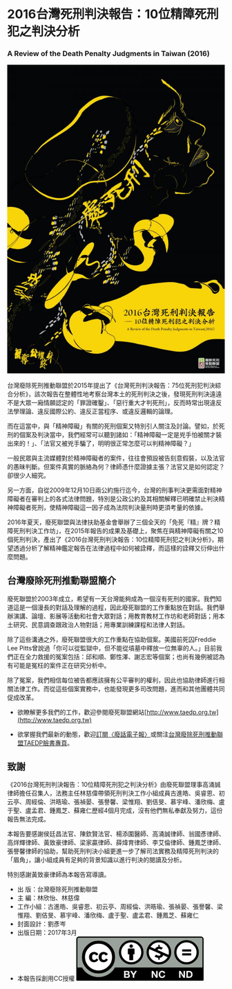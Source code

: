 # 2016台灣死刑判決報告：10位精障死刑犯之判決分析
### A Review of the Death Penalty Judgments in Taiwan (2016)

![](cover.jpg)

台灣廢除死刑推動聯盟於2015年提出了《台灣死刑判決報告：75位死刑犯判決綜合分析》，該次報告在整體性地考察台灣本土的死刑判決之後，發現死刑判決遠遠不是大眾一廂情願認定的「罪證確鑿」、「惡行重大才判死刑」，反而時常出現違反法學理論、違反國際公約、違反正當程序、或違反邏輯的論理。

而在這當中，與「精神障礙」有關的死刑個案又特別引人關注及討論。譬如，於死刑的個案及判決當中，我們經常可以聽到諸如：「精神障礙一定是兇手怕被關才裝出來的！」、「法官又被兇手騙了，明明很正常怎麼可以判精神障礙？」

一般民眾與主流媒體對於精神障礙者的案件，往往會預設被告刻意假裝，以及法官的愚昧判斷。但案件真實的脈絡為何？律師憑什麼證據主張？法官又是如何認定？卻很少人細究。

另一方面，自從2009年12月10日兩公約施行迄今，台灣的刑事判決更需面對精神障礙者在審判上的各式法律問題，特別是公政公約及其相關解釋已明確禁止判決精神障礙者死刑，使精神障礙這一因子成為法院判決量刑時更須考量的依據。

2016年夏天，廢死聯盟與法律扶助基金會舉辦了三個全天的「免死『精』牌？精障死刑判決工作坊」，在2015年報告的成果及基礎上，聚焦在與精神障礙有關之10個死刑判決，產出了《2016台灣死刑判決報告：10位精障死刑犯之判決分析》，期望透過分析了解精神鑑定報告在法律過程中如何被詮釋，而這樣的詮釋又衍伸出什麼問題。

## 台灣廢除死刑推動聯盟簡介

廢死聯盟於2003年成立，希望有一天台灣能夠成為一個沒有死刑的國家。我們知道這是一個漫長的對話及理解的過程，因此廢死聯盟的工作重點放在對話。我們舉辦演講、論壇、影展等活動和社會大眾對話；用教育教材工作坊和老師對話；用本土研究、民意調查跟政治人物對話；用專業訓練課程和法律人對話。

除了這些溝通之外，廢死聯盟很大的工作重點在協助個案。美國前死囚Freddie Lee Pitts曾說過「你可以從監獄中，但不能從墳墓中釋放一位無辜的人。」目前我們正在全力救援的冤案包括：邱和順、鄭性澤、謝志宏等個案；也尚有幾例被認為有可能是冤枉的案件正在研究分析中。

除了冤案，我們相信每位被告都應該擁有公平審判的權利，因此也協助律師進行相關法律工作。而從這些個案實務中，也能發現更多司改問題，進而和其他團體共同促成改革。

- 欲瞭解更多我們的工作，歡迎參閱廢死聯盟網站[http://www.taedp.org.tw](http://www.taedp.org.tw)

- 欲掌握我們最新的動態，歡迎[訂閱〈廢話電子報〉](https://www.taedp.org.tw/civicrm/mailing/subscribe)或關注[台灣廢除死刑推動聯盟TAEDP臉書專頁](https://www.facebook.com/taedpforum/)。

## 致謝

《2016台灣死刑判決報告：10位精障死刑犯之判決分析》由廢死聯盟理事高涌誠律師擔任召集人，法務主任林慈偉帶領死刑判決工作小組成員古進皓、吳睿恩、初云亭、周經倫、洪晧瑜、張禎晏、張譽馨、梁惟翔、劉佶旻、慕宇峰、潘欣梅、盧于聖、盧孟君、鍾鳳芝、蘇雍仁歷經4個月完成，沒有他們無私奉獻及努力，這份報告無法完成。

本報告要感謝侯廷昌法官、陳欽賢法官、楊添圍醫師、高涌誠律師、翁國彥律師、高烊輝律師、黃致豪律師、梁家贏律師、薛煒育律師、李艾倫律師、鍾鳳芝律師、張譽馨律師的協助，幫助死刑判決小組更進一步了解司法實務及精障死刑判決的「眉角」，讓小組成員有足夠的背景知識以進行判決的閱讀及分析。

特別感謝黃致豪律師為本報告寫導讀。

* 出 版：台灣廢除死刑推動聯盟
* 主 編：林欣怡、林慈偉
* 工作小組：古進皓、吳睿恩、初云亭、周經倫、洪晧瑜、張禎晏、張譽馨、梁惟翔、劉佶旻、慕宇峰、潘欣梅、盧于聖、盧孟君、鍾鳳芝、蘇雍仁
* 封面設計：劉彥岑
* 出版日期：2017年3月
* 本報告採創用CC授權
![by-nc-nd](images/image4.png)

